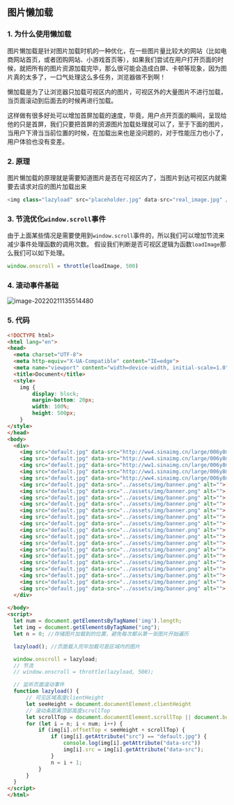 ## 图片懒加载

### 1. 为什么使用懒加载

图片懒加载是针对图片加载时机的一种优化，在一些图片量比较大的网站（比如电商网站首页，或者团购网站、小游戏首页等），如果我们尝试在用户打开页面的时候，就把所有的图片资源加载完毕，那么很可能会造成白屏、卡顿等现象，因为图片真的太多了，一口气处理这么多任务，浏览器做不到啊！

懒加载是为了让浏览器只加载可视区内的图片，可视区外的大量图片不进行加载，当页面滚动到后面去的时候再进行加载。

这样做有很多好处可以增加首屏加载的速度，毕竟，用户点开页面的瞬间，呈现给他的只是首屏，我们只要把首屏的资源图片加载处理就可以了，至于下面的图片，当用户下滑当当前位置的时候，在加载出来也是没问题的，对于性能压力也小了，用户体验也没有变差。

### 2. 原理

图片懒加载的原理就是需要知道图片是否在可视区内了，当图片到达可视区内就需要去请求对应的图片加载出来

```js
<img class="lazyload" src="placeholder.jpg" data-src="real_image.jpg" />
```

### 3. 节流优化`window.scroll`事件

由于上面某些情况是需要使用到`window.scroll`事件的，所以我们可以增加节流来减少事件处理函数的调用次数。 假设我们判断是否可视区逻辑为函数`loadImage`那么我们可以如下处理。

```js
window.onscroll = throttle(loadImage, 500)
```

### 4. 滚动事件基础

![image-20220211135514480](@alias/image-20220211135514480.png)

### 5. 代码

```html
<!DOCTYPE html>
<html lang="en">
<head>
  <meta charset="UTF-8">
  <meta http-equiv="X-UA-Compatible" content="IE=edge">
  <meta name="viewport" content="width=device-width, initial-scale=1.0">
  <title>Document</title>
  <style>
    img {
        display: block;
        margin-bottom: 20px;
        width: 100%;
        height: 500px;
    }
</style>
</head>
<body>
  <div>
    <img src="default.jpg" data-src="http://ww4.sinaimg.cn/large/006y8mN6gw1fa5obmqrmvj305k05k3yh.jpg" alt="">
    <img src="default.jpg" data-src="http://ww4.sinaimg.cn/large/006y8mN6gw1fa5obmqrmvj305k05k3yh.jpg" alt="">
    <img src="default.jpg" data-src="http://ww1.sinaimg.cn/large/006y8mN6gw1fa7kaed2hpj30sg0l9q54.jpg" alt="">
    <img src="default.jpg" data-src="http://ww1.sinaimg.cn/large/006y8mN6gw1fa7kaed2hpj30sg0l9q54.jpg" alt="">
    <img src="default.jpg" data-src="http://ww4.sinaimg.cn/large/006y8mN6gw1fa5obmqrmvj305k05k3yh.jpg" alt="">
    <img src="default.jpg" data-src="../assets/img/banner.png" alt="">
    <img src="default.jpg" data-src="../assets/img/banner.png" alt="">
    <img src="default.jpg" data-src="../assets/img/banner.png" alt="">
    <img src="default.jpg" data-src="../assets/img/banner.png" alt="">
    <img src="default.jpg" data-src="../assets/img/banner.png" alt="">
    <img src="default.jpg" data-src="../assets/img/banner.png" alt="">
    <img src="default.jpg" data-src="../assets/img/banner.png" alt="">
    <img src="default.jpg" data-src="../assets/img/banner.png" alt="">
    <img src="default.jpg" data-src="../assets/img/banner.png" alt="">
    <img src="default.jpg" data-src="../assets/img/banner.png" alt="">
    <img src="default.jpg" data-src="../assets/img/banner.png" alt="">
    <img src="default.jpg" data-src="../assets/img/banner.png" alt="">
    <img src="default.jpg" data-src="../assets/img/banner.png" alt="">
    <img src="default.jpg" data-src="../assets/img/banner.png" alt="">
    <img src="default.jpg" data-src="../assets/img/banner.png" alt="">
    <img src="default.jpg" data-src="../assets/img/banner.png" alt="">
    <img src="default.jpg" data-src="../assets/img/banner.png" alt="">
  </div>
    
</body>
<script>
  let num = document.getElementsByTagName('img').length;
  let img = document.getElementsByTagName("img");
  let n = 0; //存储图片加载到的位置，避免每次都从第一张图片开始遍历

  lazyload(); //页面载入完毕加载可是区域内的图片

  window.onscroll = lazyload;
  // 节流
  // window.onscroll = throttle(lazyload, 500);

  // 监听页面滚动事件
  function lazyload() { 
      // 可见区域高度clientHeight
      let seeHeight = document.documentElement.clientHeight
      // 滚动条距离顶部高度scrollTop
      let scrollTop = document.documentElement.scrollTop || document.body.scrollTop; 
      for (let i = n; i < num; i++) {
          if (img[i].offsetTop < seeHeight + scrollTop) {
              if (img[i].getAttribute("src") == "default.jpg") {
                  console.log(img[i].getAttribute("data-src"))
                  img[i].src = img[i].getAttribute("data-src");
              }
              n = i + 1;
          }
      }
  }
</script>
</html>
```

<ClientOnly>
  <Valine></Valine>
</ClientOnly>

